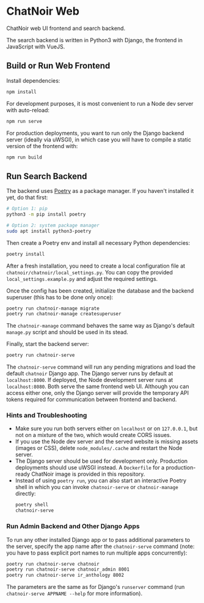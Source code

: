 # ChatNoir Web

ChatNoir web UI frontend and search backend.

The search backend is written in Python3 with Django, the frontend in JavaScript with VueJS.

## Build or Run Web Frontend
Install dependencies:
```bash
npm install
```

For development purposes, it is most convenient to run a Node dev server with auto-reload:
```bash
npm run serve
```

For production deployments, you want to run only the Django backend server (ideally via uWSGI), in which case you will have to compile a static version of the frontend with:
```bash
npm run build
```

## Run Search Backend
The backend uses [Poetry](https://python-poetry.org/) as a package manager. If you haven't installed it yet, do that first:
```bash
# Option 1: pip
python3 -m pip install poetry

# Option 2: system package manager
sudo apt install python3-poetry
```

Then create a Poetry env and install all necessary Python dependencies:
```bash
poetry install
```

After a fresh installation, you need to create a local configuration file at `chatnoir/chatnoir/local_settings.py`. You can copy the provided `local_settings.example.py` and adjust the required settings.

Once the config has been created, initialize the database and the backend superuser (this has to be done only once): 
```bash
poetry run chatnoir-manage migrate
poetry run chatnoir-manage createsuperuser
```
The `chatnoir-manage` command behaves the same way as Django's default `manage.py` script and should be used in its stead.

Finally, start the backend server:
```bash
poetry run chatnoir-serve
```

The `chatnoir-serve` command will run any pending migrations and load the default `chatnoir` Django app. The Django server runs by default at `localhost:8000`. If deployed, the Node development server runs at `localhost:8080`. Both serve the same frontend web UI. Although you can access either one, only the Django server will provide the temporary API tokens required for communication between frontend and backend.

### Hints and Troubleshooting

- Make sure you run both servers either on `localhost` or on `127.0.0.1`, but not on a mixture of the two, which would create CORS issues.
- If you use the Node dev server and the served website is missing assets (images or CSS), delete `node_modules/.cache` and restart the Node server.
- The Django server should be used for development only. Production deployments should use uWSGI instead. A `Dockerfile` for a production-ready ChatNoir image is provided in this repository.
- Instead of using `poetry run`, you can also start an interactive Poetry shell in which you can invoke `chatnoir-serve` or `chatnoir-manage` directly:
  ```bash
  poetry shell
  chatnoir-serve
  ```

### Run Admin Backend and Other Django Apps

To run any other installed Django app or to pass additional parameters to the server, specify the app name after the `chatnoir-serve` command (note: you have to pass explicit port names to run multiple apps concurrently):
```bash
poetry run chatnoir-serve chatnoir
poetry run chatnoir-serve chatnoir_admin 8001
poetry run chatnoir-serve ir_anthology 8002
```
The parameters are the same as for Django's `runserver` command (run `chatnoir-serve APPNAME --help` for more information).
